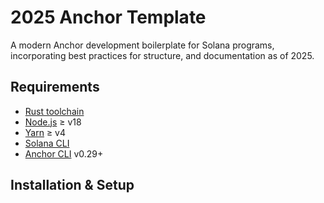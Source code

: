 # 2025 Anchor Template

A modern Anchor development boilerplate for Solana programs, incorporating best practices for structure, and documentation as of 2025.

## Requirements

- [Rust toolchain](https://www.rust-lang.org/tools/install)
- [Node.js](https://nodejs.org/) ≥ v18
- [Yarn](https://yarnpkg.com/) ≥ v4
- [Solana CLI](https://docs.solana.com/cli/install)
- [Anchor CLI](https://book.anchor-lang.com/cli/install.html) v0.29+

## Installation & Setup

